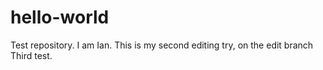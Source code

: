# hello-world
Test repository.
I am Ian. This is my second editing try, on the edit branch
Third test.
